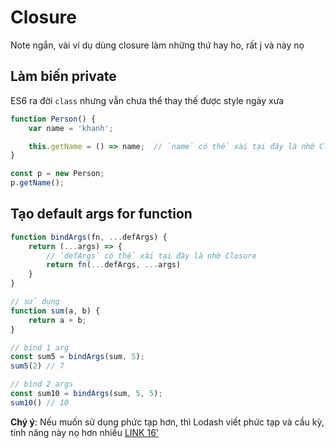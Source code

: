 # Closure

Note ngắn, vài ví dụ dùng closure làm những thứ hay ho, rất j và này nọ 

## Làm biến private 

ES6 ra đời `class` nhưng vẫn chưa thể thay thế được style ngày xưa

```javascript
function Person() {
    var name = 'khanh';

    this.getName = () => name;  // `name` có thể xài tại đây là nhờ Closure 
}

const p = new Person;
p.getName(); 
```

## Tạo default args for function

```javascript
function bindArgs(fn, ...defArgs) {
    return (...args) => {
        // `defArgs` có thể xài tại đây là nhờ Closure 
        return fn(...defArgs, ...args)
    }
}

// sử dụng
function sum(a, b) {
    return a + b;
}

// bind 1 arg 
const sum5 = bindArgs(sum, 5); 
sum5(2) // 7

// bind 2 args
const sum10 = bindArgs(sum, 5, 5); 
sum10() // 10
```

**Chý ý**: Nếu muốn sử dụng phức tạp hơn, thì Lodash viết phức tạp và cầu kỳ, tính năng này nọ hơn nhiều [LINK 16'](https://lodash.com/docs/4.17.15#partial)

